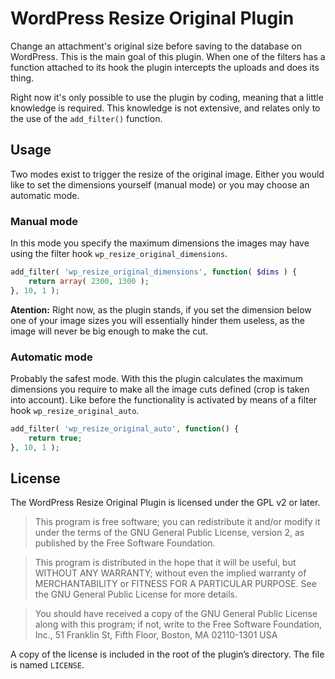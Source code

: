# WordPress Resize Original Plugin

Change an attachment's original size before saving to the database on WordPress. This is the main goal of this plugin. When one of the filters has a function attached to its hook the plugin intercepts the uploads and does its thing.

Right now it's only possible to use the plugin by coding, meaning that a little knowledge is required. This knowledge is not extensive, and relates only to the use of the `add_filter()` function.

## Usage

Two modes exist to trigger the resize of the original image. Either you would like to set the dimensions yourself (manual mode) or you may choose an automatic mode.

### Manual mode

In this mode you specify the maximum dimensions the images may have using the filter hook `wp_resize_original_dimensions`.

```php
add_filter( 'wp_resize_original_dimensions', function( $dims ) {
	return array( 2300, 1300 );
}, 10, 1 );
```

**Atention:** Right now, as the plugin stands, if you set the dimension below one of your image sizes you will essentially hinder them useless, as the image will never be big enough to make the cut.

### Automatic mode

Probably the safest mode. With this the plugin calculates the maximum dimensions you require to make all the image cuts defined (crop is taken into account). Like before the functionality is activated by means of a filter hook `wp_resize_original_auto`.

```php
add_filter( 'wp_resize_original_auto', function() {
	return true;
}, 10, 1 );
```


## License

The WordPress Resize Original Plugin is licensed under the GPL v2 or later.

> This program is free software; you can redistribute it and/or modify it under the terms of the GNU General Public License, version 2, as published by the Free Software Foundation.

> This program is distributed in the hope that it will be useful, but WITHOUT ANY WARRANTY; without even the implied warranty of MERCHANTABILITY or FITNESS FOR A PARTICULAR PURPOSE. See the GNU General Public License for more details.

> You should have received a copy of the GNU General Public License along with this program; if not, write to the Free Software Foundation, Inc., 51 Franklin St, Fifth Floor, Boston, MA 02110-1301 USA

A copy of the license is included in the root of the plugin’s directory. The file is named `LICENSE`.
